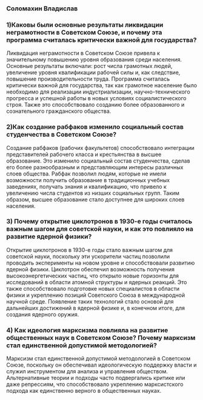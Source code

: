 ### Соломахин Владислав

### 1)Каковы были основные результаты ликвидации неграмотности в Советском Союзе, и почему эта программа считалась критически важной для государства?

Ликвидация неграмотности в Советском Союзе привела к значительному повышению уровня образования среди населения. Основные результаты включали: рост числа грамотных людей, увеличение уровня квалификации рабочей силы и, как следствие, повышение производительности труда. Программа считалась критически важной для государства, так как грамотное население было необходимо для реализации индустриализации, научно-технического прогресса и успешной работы в новых условиях социалистического строя. Также это способствовало созданию более образованного и сознательного гражданского общества.

### 2)Как создание рабфаков изменило социальный состав студенчества в Советском Союзе?

Создание рабфаков (рабочих факультетов) способствовало интеграции представителей рабочего класса и крестьянства в высшее образование. Это изменило социальный состав студенчества, сделав его более разнообразным и представляющим интересы различных слоев общества. Рабфак позволил людям, которые не имели возможности получить образование в традиционных учебных заведениях, получать знания и квалификацию, что привело к увеличению числа студентов из низших социальных групп. Таким образом, высшее образование стало доступнее для широких слоев населения.

### 3) Почему открытие циклотронов в 1930-е годы считалось важным шагом для советской науки, и как это повлияло на развитие ядерной физики?

Открытие циклотронов в 1930-е годы стало важным шагом для советской науки, поскольку эти ускорители частиц позволили проводить эксперименты на новом уровне и способствовали развитию ядерной физики. Циклотрон обеспечил возможность получения высокоэнергетических частиц, что открыло новые горизонты для исследований в области атомной структуры и ядерных реакций. Это также способствовало подготовке новых специалистов в области физики и укреплению позиций Советского Союза в международной научной среде. Появление таких технологий стало основой для дальнейших достижений в ядерной физике и, в конечном итоге, для создания ядерного оружия.

### 4) Как идеология марксизма повлияла на развитие общественных наук в Советском Союзе? Почему марксизм стал единственной допустимой методологией?

Марксизм стал единственной допустимой методологией в Советском Союзе, поскольку он обеспечивал идеологическую поддержку власти и служил инструментом для анализа и управления обществом. Альтернативные теории и подходы часто подвергались критике или даже репрессиям, что способствовало укреплению марксистского подхода как единственно верного в общественных науках.
